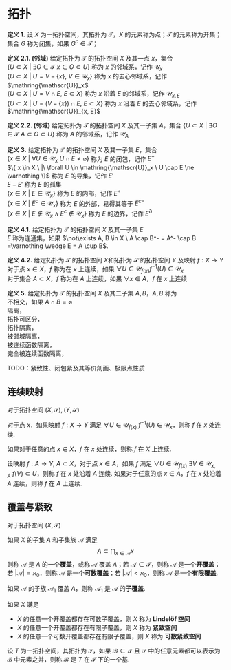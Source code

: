 # 拓扑

**定义 1.** 设 $X$ 为一拓扑空间，其拓扑为 $\mathscr{T}$，$X$ 的元素称为点；$\mathscr{T}$ 的元素称为开集；集合 $G$ 称为闭集，如果 $G^c \in \mathscr{T}$；

**定义 2.1. (邻域)** 给定拓扑为 $\mathscr{T}$ 的拓扑空间 $X$ 及其一点 $x$，集合  
$\{ U \subset X \ |\ \exists O \in \mathscr{T} \ x \in O \subset U \}$ 称为 $x$ 的邻域系，记作 $\mathscr{U}_x$   
$\{ U \subset X \ |\ U = V - \{x\},\ V \in \mathscr{U}_x \}$ 称为 $x$ 的去心邻域系，记作 $\mathring{\mathscr{U}}_x$  
$\{ U \subset X \ |\ U = V \cap E,\ E \subset X \}$ 称为 $x$ 沿着 $E$ 的邻域系，记作 $\mathscr{U}_{x, E}$  
$\{ U \subset X \ |\ U = (V - \{x\}) \cap E,\ E \subset X \}$ 称为 $x$ 沿着 $E$ 的去心邻域系，记作 $\mathring{\mathscr{U}}_{x, E}$

**定义 2.2. (邻域)** 给定拓扑为 $\mathscr{T}$ 的拓扑空间 $X$ 及其一子集 $A$，集合 $\{ U \subset X \ |\ \exists O \in \mathscr{T} \ A \subset O \subset U \}$ 称为 $A$ 的邻域系，记作 $\mathscr{U}_A$

**定义 3.** 给定拓扑为 $\mathscr{T}$ 的拓扑空间 $X$ 及其一子集 $E$，集合  
$\{ x \in X \ |\ \forall U \in \mathscr{U}_x \ U \cap E \ne \varnothing \}$ 称为 $E$ 的闭包，记作 $E^-$   
$\{ x \in X \ |\ \forall U \in \mathring{\mathscr{U}}_x \ U \cap E \ne \varnothing \}$ 称为 $E$ 的导集，记作 $E'$   
$E - E'$ 称为 $E$ 的孤集   
$\{ x \in X \ |\ E \in \mathscr{U}_x \}$ 称为 $E$ 的内部，记作 $E^\circ$   
$\{ x \in X \ |\ E^c \in \mathscr{U}_x \}$ 称为 $E$ 的外部，易得其等于 $E^{c \circ}$   
$\{ x \in X \ |\ E \notin \mathscr{U}_x \wedge E^c \notin \mathscr{U}_x \}$ 称为 $E$ 的边界，记作 $E^\partial$

**定义 4.1.** 给定拓扑为 $\mathscr{T}$ 的拓扑空间 $X$ 及其一子集 $E$  
$E$ 称为连通集，如果 $\not\exists A, B \in X \ A \cap B^- = A^- \cap B =\varnothing \wedge E = A \cup B$.

**定义 4.2.** 给定拓扑为 $\mathscr{T}$ 的拓扑空间 $X$和拓扑为 $\mathscr{S}$ 的拓扑空间 $Y$ 及映射 $f : X \to Y$  
对于点 $x \in X$，$f$ 称为在 $x$ 上连续，如果 $\forall U \in \mathscr{U}_{f(x)} f^{-1}(U) \in \mathscr{U}_x$  
对于集合 $A \subset X$，$f$ 称为在 $A$ 上连续，如果 $\forall x \in A$，$f$ 在 $x$ 上连续

**定义 5.** 给定拓扑为 $\mathscr{T}$ 的拓扑空间 $X$ 及其二子集 $A, B$，$A, B$ 称为  
不相交，如果 $A \cap B = \varnothing$   
隔离，  
拓扑可区分，  
拓扑隔离，  
被邻域隔离，  
被连续函数隔离，  
完全被连续函数隔离，  

TODO：紧致性、闭包紧及其等价刻画、极限点性质

## 连续映射

对于拓扑空间 $(X, \mathscr{T}),(Y,\mathscr{S})$

对于点 $x$，如果映射 $f : X \to Y$ 满足 $\forall U \in \mathscr{U}_{f(x)} \ f^{-1}(U) \in \mathscr{U}_x$，则称 $f$ 在 $x$ 处连续.

如果对于任意的点 $x \in X$，$f$ 在 $x$ 处连续，则称 $f$ 在 $X$ 上连续.

设映射 $f : A \to Y,\ A \subset X$，对于点 $x \in A$，如果 $f$ 满足 $\forall U \in \mathscr{U}_{f(x)} \ \exists V \in \mathscr{U}_{x, A} \ f(V) \subset U$，则称 $f$ 在 $x$ 处沿着 $A$ 连续. 如果对于任意的点 $x \in A$，$f$ 在 $x$ 处沿着 $A$ 连续，则称 $f$ 在 $A$ 上连续.

## 覆盖与紧致

对于拓扑空间 $(X, \mathscr{T})$

如果 $X$ 的子集 $A$ 和子集族 $\mathscr{A}$ 满足
$$
A \subset \bigcap_{x \in \mathscr{A}}x
$$
则称 $\mathscr{A}$ 是 $A$ 的一个**覆盖**，或称 $\mathscr{A}$ 覆盖 $A$；若 $\mathscr{A} \subset \mathscr{T}$，则称 $\mathscr{A}$ 是一个**开覆盖**；若 $|\mathscr{A}| = \aleph_0$，则称 $\mathscr{A}$ 是一个**可数覆盖**；若 $|\mathscr{A}| < \aleph_0$，则称 $\mathscr{A}$ 是一个**有限覆盖**.

如果 $\mathscr{A}$ 的子族 $\mathscr{A}_1$ 覆盖 $A$，则称 $\mathscr{A}_1$ 是 $\mathscr{A}$ 的**子覆盖**.

如果 $X$ 满足

* $X$ 的任意一个开覆盖都存在可数子覆盖，则 $X$ 称为 **Lindelöf 空间**
* $X$ 的任意一个开覆盖都存在有限子覆盖，则 $X$ 称为 **紧致空间**
* $X$ 的任意一个可数开覆盖都存在有限子覆盖，则 $X$ 称为 **可数紧致空间**

设 $T$ 为一拓扑空间，其拓扑为 $\mathscr{T}$，如果 $\mathscr{B} \subset \mathscr{T}$ 且 $\mathscr{T}$ 中的任意元素都可以表示为 $\mathscr{B}$ 中元素之并，则称 $\mathscr{B}$ 是 $T$ 在 $\mathscr{T}$ 下的一个基.
